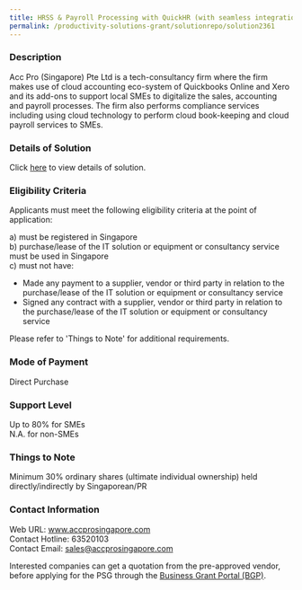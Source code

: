 ```yaml
---
title: HRSS & Payroll Processing with QuickHR (with seamless integration to QBO and Xero) - Digital Payroll Processing and Year-end Payroll Submission Services (12 Pax)
permalink: /productivity-solutions-grant/solutionrepo/solution2361
---
```


### Description

Acc Pro (Singapore) Pte Ltd is a tech-consultancy firm where the firm makes use of cloud accounting eco-system of Quickbooks Online and Xero and its add-ons to support local SMEs to digitalize the sales, accounting and payroll processes. The firm also performs compliance services including using cloud technology to perform cloud book-keeping and cloud payroll services to SMEs.

### Details of Solution

Click <a href='https://www.gobusiness.gov.sg/images/psg/Desensitised_Acc_Pro_HRSS_Payroll_20210136_Annex_3_Part_3.pdf' target='_blank' rel='noopener'>here</a> to view details of solution.

### Eligibility Criteria

Applicants must meet the following eligibility criteria at the point of application:

a) must be registered in Singapore <br>
b) purchase/lease of the IT solution or equipment or consultancy service must be used in Singapore <br>
c) must not have:
- Made any payment to a supplier, vendor or third party in relation to the purchase/lease of the IT solution or equipment or consultancy service
- Signed any contract with a supplier, vendor or third party in relation to the purchase/lease of the IT solution or equipment or consultancy service

Please refer to 'Things to Note' for additional requirements.

### Mode of Payment
Direct Purchase

### Support Level
Up to 80% for SMEs <br>
N.A. for non-SMEs

### Things to Note
Minimum 30% ordinary shares (ultimate individual ownership) held directly/indirectly by Singaporean/PR

### Contact Information
Web URL: www.accprosingapore.com <br>Contact Hotline: 63520103 <br>Contact Email: sales@accprosingapore.com <br>

Interested companies can get a quotation from the pre-approved vendor, before applying for the PSG through the <a target='_blank' rel='noopener' href='https://www.businessgrants.gov.sg/'>Business Grant Portal (BGP)</a>.
